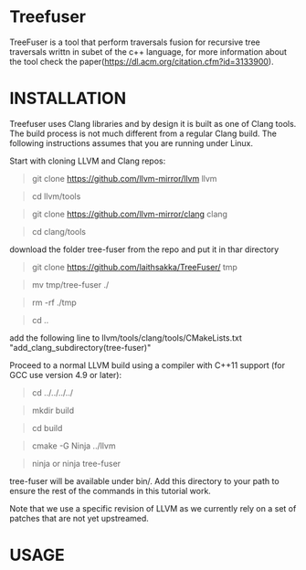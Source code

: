 # Treefuser
TreeFuser is a tool that perform traversals fusion for recursive tree traversals writtn in subet of the c++ language, for more information about the tool check the paper(https://dl.acm.org/citation.cfm?id=3133900).

# INSTALLATION
Treefuser uses Clang libraries and by design it is built as one of Clang tools. The build process is not much different from a regular Clang build. The following instructions assumes that you are running under Linux.

Start with cloning LLVM and Clang repos:

> git clone https://github.com/llvm-mirror/llvm llvm

> cd llvm/tools

> git clone https://github.com/llvm-mirror/clang clang

> cd clang/tools

download the folder tree-fuser from the repo and put it in thar directory
> git clone https://github.com/laithsakka/TreeFuser/ tmp

> mv tmp/tree-fuser ./

> rm -rf ./tmp

> cd ..

 add the following line to llvm/tools/clang/tools/CMakeLists.txt 
 "add_clang_subdirectory(tree-fuser)"

Proceed to a normal LLVM build using a compiler with C++11 support (for GCC use version 4.9 or later):

> cd ../../../../

> mkdir build

> cd build

> cmake -G Ninja ../llvm

> ninja or ninja tree-fuser

tree-fuser will be available under bin/. Add this directory to your path to ensure the rest of the commands in this tutorial work.

Note that we use a specific revision of LLVM as we currently rely on a set of patches that are not yet upstreamed.

# USAGE
